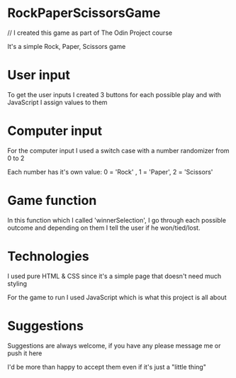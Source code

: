 # RockPaperScissorsGame

// I created this game as part of The Odin Project course

It's a simple Rock, Paper, Scissors game

# User input

To get the user inputs I created 3 buttons for each possible play and with JavaScript I assign values to them

# Computer input

For the computer input I used a switch case with a number randomizer from 0 to 2

Each number has it's own value: 0 = 'Rock' , 1 = 'Paper', 2 = 'Scissors'

# Game function

In this function which I called 'winnerSelection', I go through each possible outcome and depending on them I tell the user if he won/tied/lost.

# Technologies

I used pure HTML & CSS since it's a simple page that doesn't need much styling

For the game to run I used JavaScript which is what this project is all about

# Suggestions

Suggestions are always welcome, if you have any please message me or push it here

I'd be more than happy to accept them even if it's just a "little thing"
